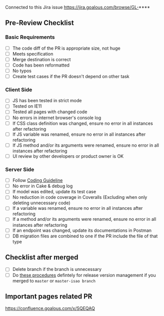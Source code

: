 Connected to this Jira issue
https://jira.goalous.com/browse/GL-****

## Pre-Review Checklist
### Basic Requirements
- [ ] The code diff of the PR is appropriate size, not huge
- [ ] Meets specification
- [ ] Merge destination is correct
- [ ] Code has been reformatted
- [ ] No typos
- [ ] Create test cases if the PR doesn't depend on other task

### Client Side
- [ ] JS has been tested in strict mode
- [ ] Tested on IE11
- [ ] Tested all pages with changed code
- [ ] No errors in internet browser's console log
- [ ] If CSS class definition was changed, ensure no error in all instances after refactoring
- [ ] If JS variable was renamed, ensure no error in all instances after refactoring 
- [ ] If JS method and/or its arguments were renamed, ensure no error in all instances after refactoring 
- [ ] UI review by other developers or product owner is OK

### Server Side
- [ ] Follow [Coding Guideline](https://confluence.goalous.com/x/qoPT)
- [ ] No error in Cake & debug log
- [ ] If model was edited, update its test case
- [ ] No reduction in code coverage in Coveralls (Excluding when only deleting unnecessary code)
- [ ] If a variable was renamed, ensure no error in all instances after refactoring 
- [ ] If a method and/or its arguments were renamed, ensure no error in all instances after refactoring
- [ ] If an endpoint was changed, update its documentations in Postman
- [ ] DB migration files are combined to one if the PR include the file of that type 

## Checklist after merged 
- [ ] Delete branch if the branch is unnecessary
- [ ] Do [these procedures](https://confluence.goalous.com/x/KgEQAQ) defintely for release version management if you merged to `master` or `master-isao branch`

## Important pages related PR
https://confluence.goalous.com/x/SQEQAQ
